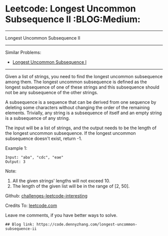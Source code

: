 # Leetcode: Longest Uncommon Subsequence II     :BLOG:Medium:


---

Longest Uncommon Subsequence II  

---

Similar Problems:  
-   [Longest Uncommon Subsequence I](https://code.dennyzhang.com/longest-uncommon-subsequence-i)

---

Given a list of strings, you need to find the longest uncommon subsequence among them. The longest uncommon subsequence is defined as the longest subsequence of one of these strings and this subsequence should not be any subsequence of the other strings.  

A subsequence is a sequence that can be derived from one sequence by deleting some characters without changing the order of the remaining elements. Trivially, any string is a subsequence of itself and an empty string is a subsequence of any string.  

The input will be a list of strings, and the output needs to be the length of the longest uncommon subsequence. If the longest uncommon subsequence doesn't exist, return -1.  

Example 1:  

    Input: "aba", "cdc", "eae"
    Output: 3

Note:  

1.  All the given strings' lengths will not exceed 10.
2.  The length of the given list will be in the range of [2, 50].

Github: [challenges-leetcode-interesting](https://github.com/DennyZhang/challenges-leetcode-interesting/tree/master/longest-uncommon-subsequence-ii)  

Credits To: [leetcode.com](https://leetcode.com/problems/longest-uncommon-subsequence-ii/description/)  

Leave me comments, if you have better ways to solve.  

    ## Blog link: https://code.dennyzhang.com/longest-uncommon-subsequence-ii
